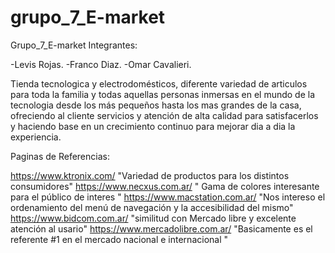 # grupo_7_E-market
Grupo_7_E-market
Integrantes:

-Levis Rojas.
-Franco Diaz.
-Omar Cavalieri.

Tienda tecnologica y electrodomésticos, diferente variedad de articulos para toda la familia y todas aquellas personas inmersas en el mundo de la tecnologia desde los más pequeños hasta los mas grandes de la casa, ofreciendo al cliente servicios y atención de alta calidad para satisfacerlos y haciendo base en un crecimiento continuo para mejorar dia a dia la experiencia.  

Paginas de Referencias:

https://www.ktronix.com/ "Variedad de productos para los distintos consumidores"
https://www.necxus.com.ar/ " Gama de colores interesante para el público de interes "
https://www.macstation.com.ar/ "Nos intereso el ordenamiento del menú de navegación y la accesibilidad del mismo"
https://www.bidcom.com.ar/ "similitud con Mercado libre y excelente atención al usario"
https://www.mercadolibre.com.ar/ "Basicamente es el referente #1 en el mercado nacional e internacional "
